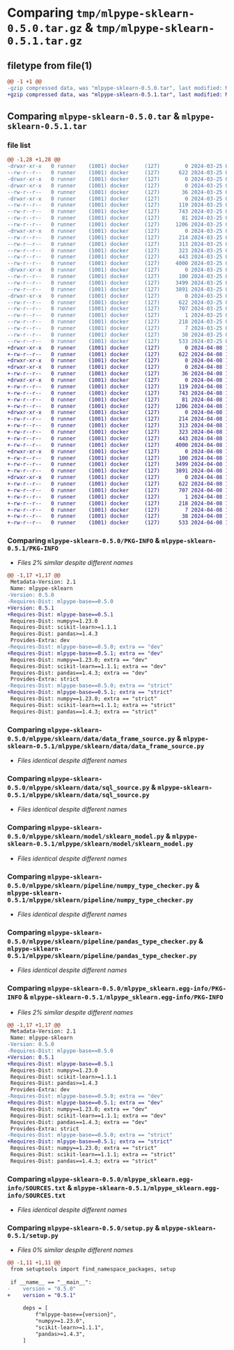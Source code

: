 # Comparing `tmp/mlpype-sklearn-0.5.0.tar.gz` & `tmp/mlpype-sklearn-0.5.1.tar.gz`

## filetype from file(1)

```diff
@@ -1 +1 @@
-gzip compressed data, was "mlpype-sklearn-0.5.0.tar", last modified: Mon Mar 25 08:15:03 2024, max compression
+gzip compressed data, was "mlpype-sklearn-0.5.1.tar", last modified: Mon Apr  8 18:32:17 2024, max compression
```

## Comparing `mlpype-sklearn-0.5.0.tar` & `mlpype-sklearn-0.5.1.tar`

### file list

```diff
@@ -1,28 +1,28 @@
-drwxr-xr-x   0 runner    (1001) docker     (127)        0 2024-03-25 08:15:03.138079 mlpype-sklearn-0.5.0/
--rw-r--r--   0 runner    (1001) docker     (127)      622 2024-03-25 08:15:03.138079 mlpype-sklearn-0.5.0/PKG-INFO
-drwxr-xr-x   0 runner    (1001) docker     (127)        0 2024-03-25 08:15:03.130079 mlpype-sklearn-0.5.0/mlpype/
-drwxr-xr-x   0 runner    (1001) docker     (127)        0 2024-03-25 08:15:03.134079 mlpype-sklearn-0.5.0/mlpype/sklearn/
--rw-r--r--   0 runner    (1001) docker     (127)       36 2024-03-25 08:11:32.000000 mlpype-sklearn-0.5.0/mlpype/sklearn/__init__.py
-drwxr-xr-x   0 runner    (1001) docker     (127)        0 2024-03-25 08:15:03.134079 mlpype-sklearn-0.5.0/mlpype/sklearn/data/
--rw-r--r--   0 runner    (1001) docker     (127)      119 2024-03-25 08:11:32.000000 mlpype-sklearn-0.5.0/mlpype/sklearn/data/__init__.py
--rw-r--r--   0 runner    (1001) docker     (127)      743 2024-03-25 08:11:32.000000 mlpype-sklearn-0.5.0/mlpype/sklearn/data/data_frame_source.py
--rw-r--r--   0 runner    (1001) docker     (127)       81 2024-03-25 08:11:32.000000 mlpype-sklearn-0.5.0/mlpype/sklearn/data/sklearn_data.py
--rw-r--r--   0 runner    (1001) docker     (127)     1206 2024-03-25 08:11:32.000000 mlpype-sklearn-0.5.0/mlpype/sklearn/data/sql_source.py
-drwxr-xr-x   0 runner    (1001) docker     (127)        0 2024-03-25 08:15:03.134079 mlpype-sklearn-0.5.0/mlpype/sklearn/model/
--rw-r--r--   0 runner    (1001) docker     (127)      214 2024-03-25 08:11:32.000000 mlpype-sklearn-0.5.0/mlpype/sklearn/model/__init__.py
--rw-r--r--   0 runner    (1001) docker     (127)      313 2024-03-25 08:11:32.000000 mlpype-sklearn-0.5.0/mlpype/sklearn/model/linear_regression_model.py
--rw-r--r--   0 runner    (1001) docker     (127)      323 2024-03-25 08:11:32.000000 mlpype-sklearn-0.5.0/mlpype/sklearn/model/logistic_regression_model.py
--rw-r--r--   0 runner    (1001) docker     (127)      443 2024-03-25 08:11:32.000000 mlpype-sklearn-0.5.0/mlpype/sklearn/model/sklearn_base_type.py
--rw-r--r--   0 runner    (1001) docker     (127)     4000 2024-03-25 08:11:32.000000 mlpype-sklearn-0.5.0/mlpype/sklearn/model/sklearn_model.py
-drwxr-xr-x   0 runner    (1001) docker     (127)        0 2024-03-25 08:15:03.134079 mlpype-sklearn-0.5.0/mlpype/sklearn/pipeline/
--rw-r--r--   0 runner    (1001) docker     (127)      100 2024-03-25 08:11:32.000000 mlpype-sklearn-0.5.0/mlpype/sklearn/pipeline/__init__.py
--rw-r--r--   0 runner    (1001) docker     (127)     3499 2024-03-25 08:11:32.000000 mlpype-sklearn-0.5.0/mlpype/sklearn/pipeline/numpy_type_checker.py
--rw-r--r--   0 runner    (1001) docker     (127)     3891 2024-03-25 08:11:32.000000 mlpype-sklearn-0.5.0/mlpype/sklearn/pipeline/pandas_type_checker.py
-drwxr-xr-x   0 runner    (1001) docker     (127)        0 2024-03-25 08:15:03.138079 mlpype-sklearn-0.5.0/mlpype_sklearn.egg-info/
--rw-r--r--   0 runner    (1001) docker     (127)      622 2024-03-25 08:15:03.000000 mlpype-sklearn-0.5.0/mlpype_sklearn.egg-info/PKG-INFO
--rw-r--r--   0 runner    (1001) docker     (127)      707 2024-03-25 08:15:03.000000 mlpype-sklearn-0.5.0/mlpype_sklearn.egg-info/SOURCES.txt
--rw-r--r--   0 runner    (1001) docker     (127)        1 2024-03-25 08:15:03.000000 mlpype-sklearn-0.5.0/mlpype_sklearn.egg-info/dependency_links.txt
--rw-r--r--   0 runner    (1001) docker     (127)      218 2024-03-25 08:15:03.000000 mlpype-sklearn-0.5.0/mlpype_sklearn.egg-info/requires.txt
--rw-r--r--   0 runner    (1001) docker     (127)        7 2024-03-25 08:15:03.000000 mlpype-sklearn-0.5.0/mlpype_sklearn.egg-info/top_level.txt
--rw-r--r--   0 runner    (1001) docker     (127)       38 2024-03-25 08:15:03.138079 mlpype-sklearn-0.5.0/setup.cfg
--rw-r--r--   0 runner    (1001) docker     (127)      533 2024-03-25 08:11:32.000000 mlpype-sklearn-0.5.0/setup.py
+drwxr-xr-x   0 runner    (1001) docker     (127)        0 2024-04-08 18:32:17.648817 mlpype-sklearn-0.5.1/
+-rw-r--r--   0 runner    (1001) docker     (127)      622 2024-04-08 18:32:17.648817 mlpype-sklearn-0.5.1/PKG-INFO
+drwxr-xr-x   0 runner    (1001) docker     (127)        0 2024-04-08 18:32:17.644817 mlpype-sklearn-0.5.1/mlpype/
+drwxr-xr-x   0 runner    (1001) docker     (127)        0 2024-04-08 18:32:17.644817 mlpype-sklearn-0.5.1/mlpype/sklearn/
+-rw-r--r--   0 runner    (1001) docker     (127)       36 2024-04-08 18:29:22.000000 mlpype-sklearn-0.5.1/mlpype/sklearn/__init__.py
+drwxr-xr-x   0 runner    (1001) docker     (127)        0 2024-04-08 18:32:17.644817 mlpype-sklearn-0.5.1/mlpype/sklearn/data/
+-rw-r--r--   0 runner    (1001) docker     (127)      119 2024-04-08 18:29:22.000000 mlpype-sklearn-0.5.1/mlpype/sklearn/data/__init__.py
+-rw-r--r--   0 runner    (1001) docker     (127)      743 2024-04-08 18:29:22.000000 mlpype-sklearn-0.5.1/mlpype/sklearn/data/data_frame_source.py
+-rw-r--r--   0 runner    (1001) docker     (127)       81 2024-04-08 18:29:22.000000 mlpype-sklearn-0.5.1/mlpype/sklearn/data/sklearn_data.py
+-rw-r--r--   0 runner    (1001) docker     (127)     1206 2024-04-08 18:29:22.000000 mlpype-sklearn-0.5.1/mlpype/sklearn/data/sql_source.py
+drwxr-xr-x   0 runner    (1001) docker     (127)        0 2024-04-08 18:32:17.644817 mlpype-sklearn-0.5.1/mlpype/sklearn/model/
+-rw-r--r--   0 runner    (1001) docker     (127)      214 2024-04-08 18:29:22.000000 mlpype-sklearn-0.5.1/mlpype/sklearn/model/__init__.py
+-rw-r--r--   0 runner    (1001) docker     (127)      313 2024-04-08 18:29:22.000000 mlpype-sklearn-0.5.1/mlpype/sklearn/model/linear_regression_model.py
+-rw-r--r--   0 runner    (1001) docker     (127)      323 2024-04-08 18:29:22.000000 mlpype-sklearn-0.5.1/mlpype/sklearn/model/logistic_regression_model.py
+-rw-r--r--   0 runner    (1001) docker     (127)      443 2024-04-08 18:29:22.000000 mlpype-sklearn-0.5.1/mlpype/sklearn/model/sklearn_base_type.py
+-rw-r--r--   0 runner    (1001) docker     (127)     4000 2024-04-08 18:29:22.000000 mlpype-sklearn-0.5.1/mlpype/sklearn/model/sklearn_model.py
+drwxr-xr-x   0 runner    (1001) docker     (127)        0 2024-04-08 18:32:17.648817 mlpype-sklearn-0.5.1/mlpype/sklearn/pipeline/
+-rw-r--r--   0 runner    (1001) docker     (127)      100 2024-04-08 18:29:22.000000 mlpype-sklearn-0.5.1/mlpype/sklearn/pipeline/__init__.py
+-rw-r--r--   0 runner    (1001) docker     (127)     3499 2024-04-08 18:29:22.000000 mlpype-sklearn-0.5.1/mlpype/sklearn/pipeline/numpy_type_checker.py
+-rw-r--r--   0 runner    (1001) docker     (127)     3891 2024-04-08 18:29:22.000000 mlpype-sklearn-0.5.1/mlpype/sklearn/pipeline/pandas_type_checker.py
+drwxr-xr-x   0 runner    (1001) docker     (127)        0 2024-04-08 18:32:17.648817 mlpype-sklearn-0.5.1/mlpype_sklearn.egg-info/
+-rw-r--r--   0 runner    (1001) docker     (127)      622 2024-04-08 18:32:17.000000 mlpype-sklearn-0.5.1/mlpype_sklearn.egg-info/PKG-INFO
+-rw-r--r--   0 runner    (1001) docker     (127)      707 2024-04-08 18:32:17.000000 mlpype-sklearn-0.5.1/mlpype_sklearn.egg-info/SOURCES.txt
+-rw-r--r--   0 runner    (1001) docker     (127)        1 2024-04-08 18:32:17.000000 mlpype-sklearn-0.5.1/mlpype_sklearn.egg-info/dependency_links.txt
+-rw-r--r--   0 runner    (1001) docker     (127)      218 2024-04-08 18:32:17.000000 mlpype-sklearn-0.5.1/mlpype_sklearn.egg-info/requires.txt
+-rw-r--r--   0 runner    (1001) docker     (127)        7 2024-04-08 18:32:17.000000 mlpype-sklearn-0.5.1/mlpype_sklearn.egg-info/top_level.txt
+-rw-r--r--   0 runner    (1001) docker     (127)       38 2024-04-08 18:32:17.648817 mlpype-sklearn-0.5.1/setup.cfg
+-rw-r--r--   0 runner    (1001) docker     (127)      533 2024-04-08 18:29:22.000000 mlpype-sklearn-0.5.1/setup.py
```

### Comparing `mlpype-sklearn-0.5.0/PKG-INFO` & `mlpype-sklearn-0.5.1/PKG-INFO`

 * *Files 2% similar despite different names*

```diff
@@ -1,17 +1,17 @@
 Metadata-Version: 2.1
 Name: mlpype-sklearn
-Version: 0.5.0
-Requires-Dist: mlpype-base==0.5.0
+Version: 0.5.1
+Requires-Dist: mlpype-base==0.5.1
 Requires-Dist: numpy>=1.23.0
 Requires-Dist: scikit-learn>=1.1.1
 Requires-Dist: pandas>=1.4.3
 Provides-Extra: dev
-Requires-Dist: mlpype-base==0.5.0; extra == "dev"
+Requires-Dist: mlpype-base==0.5.1; extra == "dev"
 Requires-Dist: numpy==1.23.0; extra == "dev"
 Requires-Dist: scikit-learn==1.1.1; extra == "dev"
 Requires-Dist: pandas==1.4.3; extra == "dev"
 Provides-Extra: strict
-Requires-Dist: mlpype-base==0.5.0; extra == "strict"
+Requires-Dist: mlpype-base==0.5.1; extra == "strict"
 Requires-Dist: numpy==1.23.0; extra == "strict"
 Requires-Dist: scikit-learn==1.1.1; extra == "strict"
 Requires-Dist: pandas==1.4.3; extra == "strict"
```

### Comparing `mlpype-sklearn-0.5.0/mlpype/sklearn/data/data_frame_source.py` & `mlpype-sklearn-0.5.1/mlpype/sklearn/data/data_frame_source.py`

 * *Files identical despite different names*

### Comparing `mlpype-sklearn-0.5.0/mlpype/sklearn/data/sql_source.py` & `mlpype-sklearn-0.5.1/mlpype/sklearn/data/sql_source.py`

 * *Files identical despite different names*

### Comparing `mlpype-sklearn-0.5.0/mlpype/sklearn/model/sklearn_model.py` & `mlpype-sklearn-0.5.1/mlpype/sklearn/model/sklearn_model.py`

 * *Files identical despite different names*

### Comparing `mlpype-sklearn-0.5.0/mlpype/sklearn/pipeline/numpy_type_checker.py` & `mlpype-sklearn-0.5.1/mlpype/sklearn/pipeline/numpy_type_checker.py`

 * *Files identical despite different names*

### Comparing `mlpype-sklearn-0.5.0/mlpype/sklearn/pipeline/pandas_type_checker.py` & `mlpype-sklearn-0.5.1/mlpype/sklearn/pipeline/pandas_type_checker.py`

 * *Files identical despite different names*

### Comparing `mlpype-sklearn-0.5.0/mlpype_sklearn.egg-info/PKG-INFO` & `mlpype-sklearn-0.5.1/mlpype_sklearn.egg-info/PKG-INFO`

 * *Files 2% similar despite different names*

```diff
@@ -1,17 +1,17 @@
 Metadata-Version: 2.1
 Name: mlpype-sklearn
-Version: 0.5.0
-Requires-Dist: mlpype-base==0.5.0
+Version: 0.5.1
+Requires-Dist: mlpype-base==0.5.1
 Requires-Dist: numpy>=1.23.0
 Requires-Dist: scikit-learn>=1.1.1
 Requires-Dist: pandas>=1.4.3
 Provides-Extra: dev
-Requires-Dist: mlpype-base==0.5.0; extra == "dev"
+Requires-Dist: mlpype-base==0.5.1; extra == "dev"
 Requires-Dist: numpy==1.23.0; extra == "dev"
 Requires-Dist: scikit-learn==1.1.1; extra == "dev"
 Requires-Dist: pandas==1.4.3; extra == "dev"
 Provides-Extra: strict
-Requires-Dist: mlpype-base==0.5.0; extra == "strict"
+Requires-Dist: mlpype-base==0.5.1; extra == "strict"
 Requires-Dist: numpy==1.23.0; extra == "strict"
 Requires-Dist: scikit-learn==1.1.1; extra == "strict"
 Requires-Dist: pandas==1.4.3; extra == "strict"
```

### Comparing `mlpype-sklearn-0.5.0/mlpype_sklearn.egg-info/SOURCES.txt` & `mlpype-sklearn-0.5.1/mlpype_sklearn.egg-info/SOURCES.txt`

 * *Files identical despite different names*

### Comparing `mlpype-sklearn-0.5.0/setup.py` & `mlpype-sklearn-0.5.1/setup.py`

 * *Files 0% similar despite different names*

```diff
@@ -1,11 +1,11 @@
 from setuptools import find_namespace_packages, setup
 
 if __name__ == "__main__":
-    version = "0.5.0"
+    version = "0.5.1"
 
     deps = [
         f"mlpype-base=={version}",
         "numpy>=1.23.0",
         "scikit-learn>=1.1.1",
         "pandas>=1.4.3",
     ]
```

